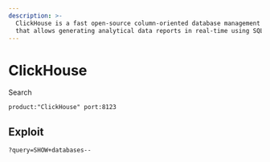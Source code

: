 ```yaml
---
description: >-
  ClickHouse is a fast open-source column-oriented database management system
  that allows generating analytical data reports in real-time using SQL queries.
---
```


# ClickHouse

Search

```
product:"ClickHouse" port:8123
```

## Exploit

```
?query=SHOW+databases--
```
